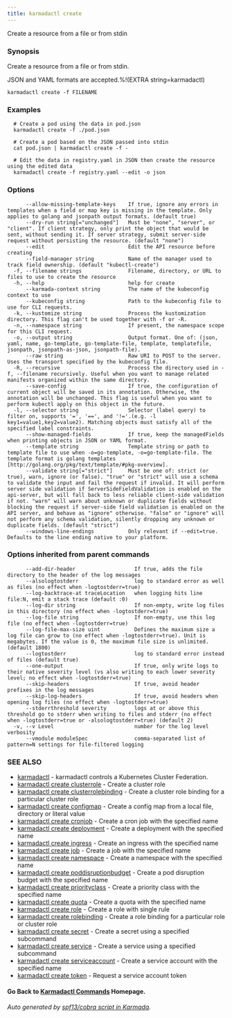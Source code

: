 ```yaml
---
title: karmadactl create
---
```


Create a resource from a file or from stdin

### Synopsis

Create a resource from a file or from stdin.

 JSON and YAML formats are accepted.%!(EXTRA string=karmadactl)

```
karmadactl create -f FILENAME
```

### Examples

```
  # Create a pod using the data in pod.json
  karmadactl create -f ./pod.json
  
  # Create a pod based on the JSON passed into stdin
  cat pod.json | karmadactl create -f -
  
  # Edit the data in registry.yaml in JSON then create the resource using the edited data
  karmadactl create -f registry.yaml --edit -o json
```

### Options

```
      --allow-missing-template-keys    If true, ignore any errors in templates when a field or map key is missing in the template. Only applies to golang and jsonpath output formats. (default true)
      --dry-run string[="unchanged"]   Must be "none", "server", or "client". If client strategy, only print the object that would be sent, without sending it. If server strategy, submit server-side request without persisting the resource. (default "none")
      --edit                           Edit the API resource before creating
      --field-manager string           Name of the manager used to track field ownership. (default "kubectl-create")
  -f, --filename strings               Filename, directory, or URL to files to use to create the resource
  -h, --help                           help for create
      --karmada-context string         The name of the kubeconfig context to use
      --kubeconfig string              Path to the kubeconfig file to use for CLI requests.
  -k, --kustomize string               Process the kustomization directory. This flag can't be used together with -f or -R.
  -n, --namespace string               If present, the namespace scope for this CLI request.
  -o, --output string                  Output format. One of: (json, yaml, name, go-template, go-template-file, template, templatefile, jsonpath, jsonpath-as-json, jsonpath-file).
      --raw string                     Raw URI to POST to the server.  Uses the transport specified by the kubeconfig file.
  -R, --recursive                      Process the directory used in -f, --filename recursively. Useful when you want to manage related manifests organized within the same directory.
      --save-config                    If true, the configuration of current object will be saved in its annotation. Otherwise, the annotation will be unchanged. This flag is useful when you want to perform kubectl apply on this object in the future.
  -l, --selector string                Selector (label query) to filter on, supports '=', '==', and '!='.(e.g. -l key1=value1,key2=value2). Matching objects must satisfy all of the specified label constraints.
      --show-managed-fields            If true, keep the managedFields when printing objects in JSON or YAML format.
      --template string                Template string or path to template file to use when -o=go-template, -o=go-template-file. The template format is golang templates [http://golang.org/pkg/text/template/#pkg-overview].
      --validate string[="strict"]     Must be one of: strict (or true), warn, ignore (or false). "true" or "strict" will use a schema to validate the input and fail the request if invalid. It will perform server side validation if ServerSideFieldValidation is enabled on the api-server, but will fall back to less reliable client-side validation if not. "warn" will warn about unknown or duplicate fields without blocking the request if server-side field validation is enabled on the API server, and behave as "ignore" otherwise. "false" or "ignore" will not perform any schema validation, silently dropping any unknown or duplicate fields. (default "strict")
      --windows-line-endings           Only relevant if --edit=true. Defaults to the line ending native to your platform.
```

### Options inherited from parent commands

```
      --add-dir-header                   If true, adds the file directory to the header of the log messages
      --alsologtostderr                  log to standard error as well as files (no effect when -logtostderr=true)
      --log-backtrace-at traceLocation   when logging hits line file:N, emit a stack trace (default :0)
      --log-dir string                   If non-empty, write log files in this directory (no effect when -logtostderr=true)
      --log-file string                  If non-empty, use this log file (no effect when -logtostderr=true)
      --log-file-max-size uint           Defines the maximum size a log file can grow to (no effect when -logtostderr=true). Unit is megabytes. If the value is 0, the maximum file size is unlimited. (default 1800)
      --logtostderr                      log to standard error instead of files (default true)
      --one-output                       If true, only write logs to their native severity level (vs also writing to each lower severity level; no effect when -logtostderr=true)
      --skip-headers                     If true, avoid header prefixes in the log messages
      --skip-log-headers                 If true, avoid headers when opening log files (no effect when -logtostderr=true)
      --stderrthreshold severity         logs at or above this threshold go to stderr when writing to files and stderr (no effect when -logtostderr=true or -alsologtostderr=true) (default 2)
  -v, --v Level                          number for the log level verbosity
      --vmodule moduleSpec               comma-separated list of pattern=N settings for file-filtered logging
```

### SEE ALSO

* [karmadactl](karmadactl.md)	 - karmadactl controls a Kubernetes Cluster Federation.
* [karmadactl create clusterrole](karmadactl_create_clusterrole.md)	 - Create a cluster role
* [karmadactl create clusterrolebinding](karmadactl_create_clusterrolebinding.md)	 - Create a cluster role binding for a particular cluster role
* [karmadactl create configmap](karmadactl_create_configmap.md)	 - Create a config map from a local file, directory or literal value
* [karmadactl create cronjob](karmadactl_create_cronjob.md)	 - Create a cron job with the specified name
* [karmadactl create deployment](karmadactl_create_deployment.md)	 - Create a deployment with the specified name
* [karmadactl create ingress](karmadactl_create_ingress.md)	 - Create an ingress with the specified name
* [karmadactl create job](karmadactl_create_job.md)	 - Create a job with the specified name
* [karmadactl create namespace](karmadactl_create_namespace.md)	 - Create a namespace with the specified name
* [karmadactl create poddisruptionbudget](karmadactl_create_poddisruptionbudget.md)	 - Create a pod disruption budget with the specified name
* [karmadactl create priorityclass](karmadactl_create_priorityclass.md)	 - Create a priority class with the specified name
* [karmadactl create quota](karmadactl_create_quota.md)	 - Create a quota with the specified name
* [karmadactl create role](karmadactl_create_role.md)	 - Create a role with single rule
* [karmadactl create rolebinding](karmadactl_create_rolebinding.md)	 - Create a role binding for a particular role or cluster role
* [karmadactl create secret](karmadactl_create_secret.md)	 - Create a secret using a specified subcommand
* [karmadactl create service](karmadactl_create_service.md)	 - Create a service using a specified subcommand
* [karmadactl create serviceaccount](karmadactl_create_serviceaccount.md)	 - Create a service account with the specified name
* [karmadactl create token](karmadactl_create_token.md)	 - Request a service account token

#### Go Back to [Karmadactl Commands](karmadactl_index.md) Homepage.


###### Auto generated by [spf13/cobra script in Karmada](https://github.com/karmada-io/karmada/tree/master/hack/tools/genkarmadactldocs).